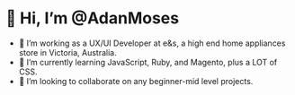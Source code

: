 # 👋 Hi, I’m @AdanMoses
- 👀 I’m working as a UX/UI Developer at e&s, a high end home appliances store in Victoria, Australia.
- 🌱 I’m currently learning JavaScript, Ruby, and Magento, plus a LOT of CSS.
- 💞️ I’m looking to collaborate on any beginner-mid level projects.
